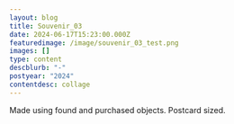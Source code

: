 ```yaml
---
layout: blog
title: Souvenir_03
date: 2024-06-17T15:23:00.000Z
featuredimage: /image/souvenir_03_test.png
images: []
type: content
descblurb: "-"
postyear: "2024"
contentdesc: collage
---
```

Made using found and purchased objects. Postcard sized.
